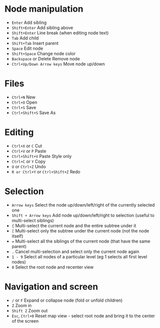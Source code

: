 Node manipulation
=================

* `Enter`	Add sibling
* `Shift+Enter`	Add sibling above
* `Shift+Enter`	Line break (when editing node text)
* `Tab`	Add child
*	`Shift+Tab`	Insert parent
*	`Space`	Edit node
*	`Shift+Space`	Change node color
*	`Backspace` or Delete	Remove node
*	`Ctrl+Up/Down Arrow keys`	Move node up/down

Files
=================

*	`Ctrl+N`	New 
*	`Ctrl+O`	Open 
*	`Ctrl+S`	Save 
*	`Ctrl+Shift+S`	Save As 


Editing
=====================

*	`Ctrl+X` or `C`	Cut
*	`Ctrl+V` or `P`	Paste
*	`Ctrl+Shift+V`	Paste Style only
*	`Ctrl+C` or `Y`	Copy
*	`U` or `Ctrl+Z`	Undo
*	`R or Ctrl+Y` or `Ctrl+Shift+Z`	Redo

Selection
===================

* `Arrow keys`	Select the node up/down/left/right of the currently selected one
*	`Shift + Arrow keys`	Add node up/down/left/right to selection (useful to multi-select siblings)
*	`{`	Multi-select the current node and the entire subtree under it
*	`[`	Multi-select only the subtree under the current node (not the node itself)
*	`=`	Multi-select all the siblings of the current node (that have the same parent)
*	`.`	Cancel multi-selection and select only the current node again
*	`1 - 9`	Select all nodes of a particular level (eg 1 selects all first level nodes)
*	`0`	Select the root node and recenter view

Navigation and screen
======================

*	`/` or `F`	Expand or collapse node (fold or unfold children)
*	`Z`	Zoom in
*	`Shift Z`	Zoom out
*	`Esc`, `Ctrl+0`	Reset map view - select root node and bring it to the center of the screen

